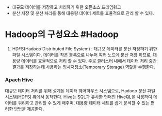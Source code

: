 *  대규모 데이터를 저장하고 처리하기 위한 오픈소스 프레임워크 
*  분산 저장 및 분산 처리를 통해 대용량 데이터 세트를 효율적으로 관리 할 수 있다.

# Hadoop의 구성요소 #Hadoop

1. HDFS(Hadoop Distributed File System) : 대규모 데이터를 분산 저장하기 위한 파일 시스템이다.
데이터를 작은 블록으로 나누어 여러 노드에 분산 저장 하므로, 대용량 데이터를 효율적으로 처리 할 수 있다. 주로 클러스터 내에서 데이터 처리 중간 결과를 저장하는데 사용하는 임시저장소(Temporary Storage) 역할을 수행한다. 


### Apach Hive
대규모 데이터 처리를 위해 설계된 데이터 웨어하우스 시스템으로,
Hadoop 분산 파일시스템(HDFS) 위에서 동작한다. Hive는 SQL과 유사한 언어인
HiveQL을 사용하여 데이터를 쿼리하고 관리할 수 있게 해주며, 대용량 데이터 세트를
쉽게 분석할 수 있는 편리한 방법을 제공한다. 











